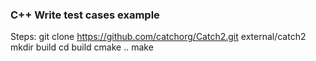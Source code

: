 ### C++ Write test cases example

Steps:
	git clone https://github.com/catchorg/Catch2.git external/catch2
	mkdir build
	cd build
	cmake ..
	make

